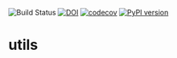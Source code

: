 ![Build Status](https://github.com/marc310896/utils/actions/workflows/workflow.yml/badge.svg)
[![DOI](https://zenodo.org/badge/451454624.svg)](https://zenodo.org/badge/latestdoi/451454624)
[![codecov](https://codecov.io/gh/marc310896/utils/branch/main/graph/badge.svg?token=TJ6JCUHXRZ)](https://codecov.io/gh/marc310896/utils)
[![PyPI version](https://badge.fury.io/py/gro-exp.svg)](https://badge.fury.io/py/gro-exp)

# utils
